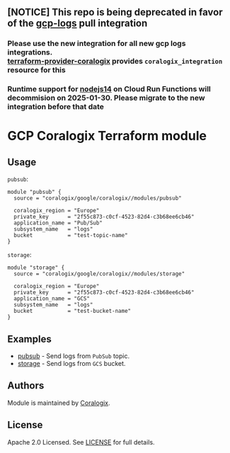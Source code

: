## [NOTICE] This repo is being deprecated in favor of the [gcp-logs](https://coralogix.com/docs/integrations/gcp/gcp-logs/) pull integration

### Please use the new integration for all new gcp logs integrations.<br /> [terraform-provider-coralogix](https://github.com/coralogix/terraform-provider-coralogix) provides `coralogix_integration` resource for this

### Runtime support for [nodejs14](https://cloud.google.com/functions/docs/runtime-support#node.js) on Cloud Run Functions will decommision on 2025-01-30. Please migrate to the new integration before that date

# GCP Coralogix Terraform module

## Usage

`pubsub`:

```hcl
module "pubsub" {
  source = "coralogix/google/coralogix//modules/pubsub"

  coralogix_region = "Europe"
  private_key      = "2f55c873-c0cf-4523-82d4-c3b68ee6cb46"
  application_name = "Pub/Sub"
  subsystem_name   = "logs"
  bucket           = "test-topic-name"
}
```

`storage`:

```hcl
module "storage" {
  source = "coralogix/google/coralogix//modules/storage"

  coralogix_region = "Europe"
  private_key      = "2f55c873-c0cf-4523-82d4-c3b68ee6cb46"
  application_name = "GCS"
  subsystem_name   = "logs"
  bucket           = "test-bucket-name"
}
```

## Examples

- [pubsub](https://github.com/coralogix/terraform-coralogix-google/tree/master/examples/pubsub) - Send logs from `PubSub` topic.
- [storage](https://github.com/coralogix/terraform-coralogix-google/tree/master/examples/storage) - Send logs from `GCS` bucket.

## Authors

Module is maintained by [Coralogix](https://github.com/coralogix).

## License

Apache 2.0 Licensed. See [LICENSE](https://github.com/coralogix/terraform-coralogix-google/tree/master/LICENSE) for full details.

